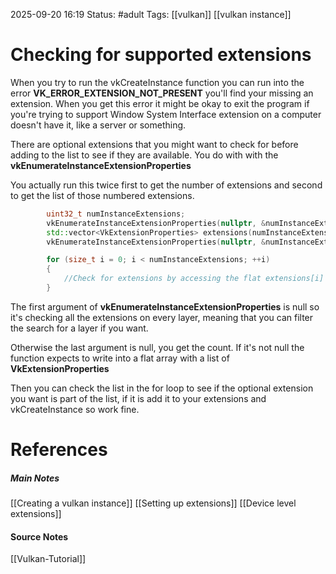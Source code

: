 2025-09-20 16:19
Status: #adult 
Tags: [[vulkan]] [[vulkan instance]]
# Checking for supported extensions

When you try to run the vkCreateInstance function you can run into the error **VK_ERROR_EXTENSION_NOT_PRESENT** you'll find your missing an extension. When you get this error it might be okay to exit the program if you're trying to support Window System Interface extension on a computer doesn't have it, like a server or something.

There are optional extensions that you might want to check for before adding to the list to see if they are available. You do with with the **vkEnumerateInstanceExtensionProperties**

You actually run this twice first to get the number of extensions and second to get the list of those numbered extensions.

```c++
        uint32_t numInstanceExtensions;
        vkEnumerateInstanceExtensionProperties(nullptr, &numInstanceExtensions, nullptr);
        std::vector<VkExtensionProperties> extensions(numInstanceExtensions); 
        vkEnumerateInstanceExtensionProperties(nullptr, &numInstanceExtensions, extensionsDebug);

        for (size_t i = 0; i < numInstanceExtensions; ++i)
        {
	        //Check for extensions by accessing the flat extensions[i] to see if you're thing is supported
        }
```

The first argument of **vkEnumerateInstanceExtensionProperties** is null so it's checking all the extensions on every layer, meaning that you can filter the search for a layer if you want.

Otherwise the last argument is null, you get the count. If it's not null the function expects to write into a flat array with a list of **VkExtensionProperties**

Then you can check the list in the for loop to see if the optional extension you want is part of the list, if it is add it to your extensions and vkCreateInstance so work fine.
# References
##### Main Notes
[[Creating a vulkan instance]]
[[Setting up extensions]]
[[Device level extensions]]
#### Source Notes
[[Vulkan-Tutorial]]
